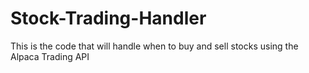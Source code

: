 # Stock-Trading-Handler
This is the code that will handle when to buy and sell stocks using the Alpaca Trading API
